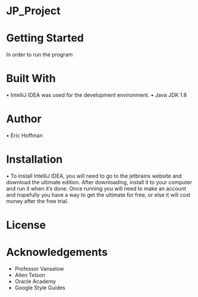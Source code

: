 # JP_Project


# Getting Started
In order to run the program

# Built With

•	IntelliJ IDEA was used for the development environment.
• Java JDK 1.8

# Author

• Eric Hoffman


# Installation

•	To install IntelliJ IDEA, you will need to go to the jetbrains website and download the ultimate edition. After downloading, install it to your computer and run it when it’s done. Once running you will need to make an account and hopefully you have a way to get the ultimate for free, or else it will cost money after the free trial. 

# License

# Acknowledgements

* Professor Vanselow
* Allen Telson
* Oracle Academy
* Google Style Guides



